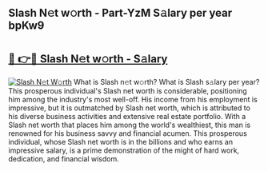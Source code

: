 ## Slash N𝚎t w𝚘rth - Part-YzM S𝚊lary per year bpKw9

# <h2><a href="http://gc47fvn.nevu.top/?p=Slash">🔗 👉🔴 Slash N𝚎t w𝚘rth - S𝚊lary</a></h2>

[![Slash N𝚎t W𝚘rth](https://i.imgur.com/Oavwk0R.jpeg)](http://gc47fvn.nevu.top/?p=Slash)
What is Slash n𝚎t w𝚘rth? What is Slash s𝚊lary per year?
This prosperous individual's Slash net worth is considerable, positioning him among the industry's most well-off. His income from his employment is impressive, but it is outmatched by Slash net worth, which is attributed to his diverse business activities and extensive real estate portfolio. With a Slash net worth that places him among the world's wealthiest, this man is renowned for his business savvy and financial acumen. This prosperous individual, whose Slash net worth is in the billions and who earns an impressive salary, is a prime demonstration of the might of hard work, dedication, and financial wisdom.
